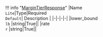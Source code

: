 !!! info "[MarginTierResponse](/../../schemas/margin_tier_response)"
    |Name<br>`Lite`|Type|Required<br>`Default`| Description |
    |-|-|-|-|
    |lower_bound<br>`lb` |string|True||
    |rate<br>`r` |string|True||
